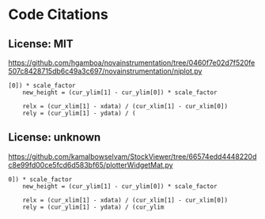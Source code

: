 # Code Citations

## License: MIT
https://github.com/hgamboa/novainstrumentation/tree/0460f7e02d7f520fe507c8428715db6c49a3c697/novainstrumentation/niplot.py

```
[0]) * scale_factor
    new_height = (cur_ylim[1] - cur_ylim[0]) * scale_factor

    relx = (cur_xlim[1] - xdata) / (cur_xlim[1] - cur_xlim[0])
    rely = (cur_ylim[1] - ydata) / (
```


## License: unknown
https://github.com/kamalbowselvam/StockViewer/tree/66574edd4448220dc8e99fd00ce5fcd6d583bf65/plotterWidgetMat.py

```
0]) * scale_factor
    new_height = (cur_ylim[1] - cur_ylim[0]) * scale_factor

    relx = (cur_xlim[1] - xdata) / (cur_xlim[1] - cur_xlim[0])
    rely = (cur_ylim[1] - ydata) / (cur_ylim
```

